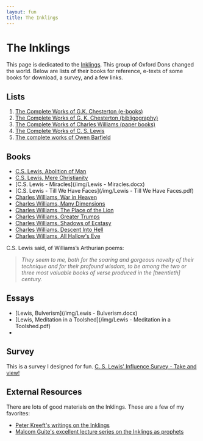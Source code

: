 ```yaml
---
layout: fun
title: The Inklings
---
```


# The Inklings #

This page is dedicated to the [Inklings](https://en.wikipedia.org/wiki/Inklings). This group of Oxford Dons changed the world. Below are lists of their books for reference, e-texts of some books for download, a survey, and a few links. 


## Lists

1. [The Complete Works of G.K. Chesterton (e-books)](http://www.cse.dmu.ac.uk/~mward/gkc/books/)  
2. [The Complete Works of G. K. Chesterton (bibligography)](http://www.gkc.org.uk/gkc/books/bib.html)  
3. [The Complete Works of Charles Williams (paper books)](http://www.charleswilliamssociety.org.uk/category/books/)  
4. [The Complete Works of C. S. Lewis](https://docs.google.com/spreadsheets/d/1ePf79HMM1LbP8dOHWV2_kUAmw8ZhqOah2VXo4CtQJ5U/edit?usp=sharing)  
5. [The complete works of Owen Barfield](http://davidlavery.net/barfield/)  
 

## Books ##

* [C.S. Lewis, Abolition of Man](https://drive.google.com/file/d/0B0CYQDZ8AWu8aHl5M2x5WERmT3M/edit?usp=sharing)
* [C.S. Lewis, Mere Christianity](https://drive.google.com/file/d/0B0CYQDZ8AWu8T1FLbHNCLWkzYnc/edit?usp=sharing)
* [C.S. Lewis - Miracles](/img/Lewis - Miracles.docx)
* [C.S. Lewis - Till We Have Faces](/img/Lewis - Till We Have Faces.pdf)
* [Charles Williams, War in Heaven](https://drive.google.com/file/d/0B0CYQDZ8AWu8TlBQTWpBWGdIQUU/edit?usp=sharing)
* [Charles Williams, Many Dimensions](https://drive.google.com/file/d/0B0CYQDZ8AWu8dDF1TUdsUDVMa28/edit?usp=sharing)
* [Charles Williams, The Place of the Lion](https://drive.google.com/file/d/0B0CYQDZ8AWu8TlBQTWpBWGdIQUU/edit?usp=sharing)
* [Charles Williams, Greater Trumps](https://drive.google.com/file/d/0B0CYQDZ8AWu8Mm5xVDh5QVc1UXM/edit?usp=sharing)
* [Charles Williams, Shadows of Ecstasy](https://drive.google.com/file/d/0B0CYQDZ8AWu8WFJTNjdoa1RsQU0/edit?usp=sharing)
* [Charles Williams, Descent Into Hell](https://drive.google.com/file/d/0B0CYQDZ8AWu8cnYwclpmMXhoaVk/edit?usp=sharing)
* [Charles Williams, All Hallow's Eve](https://drive.google.com/file/d/0B0CYQDZ8AWu8RmdUQ1I2RGNZb3M/edit?usp=sharing)

C.S. Lewis said, of Williams’s Arthurian poems: 

> *They seem to me, both for the soaring and gorgeous novelty of their technique and for their profound wisdom, to be among the two or three most valuable books of verse produced in the [twentieth] century.*


## Essays ##

* [Lewis, Bulverism](/img/Lewis - Bulverism.docx)
* [Lewis, Meditation in a Toolshed](/img/Lewis - Meditation in a Toolshed.pdf)
* 



## Survey
 
This is a survey I designed for fun. [C. S. Lewis' Influence Survey - Take and view!](https://docs.google.com/forms/d/1c-p0E_XkEKblJ7wnoWkCL88yugPeg4_6hSWvW0MTxoM/viewform?usp=send_form)

## External Resources ##

There are lots of good materials on the Inklings. These are a few of my favorites:

* [Peter Kreeft's writings on the Inklings](http://www.peterkreeft.com/featured-writing.htm)
* [Malcom Guite's excellent lecture series on the Inklings as prophets](https://malcolmguite.wordpress.com/2011/11/04/the-inklings-fantasists-or-prophets-the-complete-set/)
 